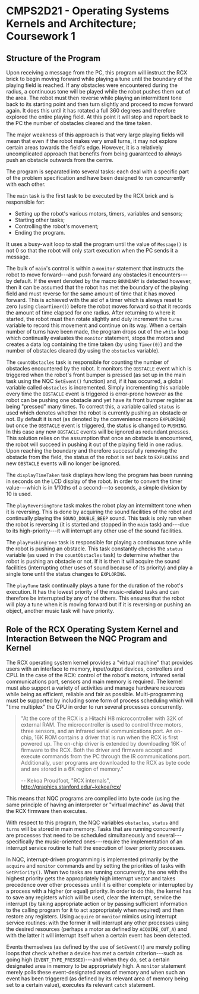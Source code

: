 CMPS2D21 - Operating Systems Kernels and Architecture; Coursework 1
====================================================================

Structure of the Program
------------------------

Upon receiving a message from the PC, this program will instruct the RCX brick to begin moving forward while playing a tune until the boundary of the playing field is reached. If any obstacles were encountered during the radius, a continuous tone will be played while the robot pushes them out of the area. The robot must then reverse while playing an intermittent tone back to its starting point and then turn slightly and proceed to move forward again. It does this until it has rotated a full 360 degrees and therefore explored the entire playing field. At this point it will stop and report back to the PC the number of obstacles cleared and the time taken.

The major weakness of this approach is that very large playing fields will mean that even if the robot makes very small turns, it may not explore certain areas towards the field's edge. However, it is a relatively uncomplicated approach that benefits from being guaranteed to always push an obstacle outwards from the centre.

The program is separated into several tasks: each deal with a specific part of the problem specification and have been designed to run concurrently with each other.

The `main` task is the first task to be executed by the RCX brick and is responsible for:

* Setting up the robot's various motors, timers, variables and sensors;
* Starting other tasks;
* Controlling the robot's movement;
* Ending the program.

It uses a busy-wait loop to stall the program until the value of `Message()` is not 0 so that the robot will only start execution when the PC sends it a message.

The bulk of `main`'s control is within a `monitor` statement that instructs the robot to move forward---and push forward any obstacles it encounters---by default. If the event denoted by the macro `BOUNDARY` is detected however, then it can be assumed that the robot has met the boundary of the playing field and must reverse for the same amount of time that it has moved forward. This is achieved with the aid of a timer which is always reset to zero (using `ClearTimer()`) before the robot moves forward so that it records the amount of time elapsed for one radius. After returning to where it started, the robot must then rotate slightly and duly increment the `turns` variable to record this movement and continue on its way. When a certain number of turns have been made, the program drops out of the `while` loop which continually evaluates the `monitor` statement, stops the motors and creates a data log containing the time taken (by using `Timer(0)`) and the number of obstacles cleared (by using the `obstacles` variable).

The `countObstacles` task is responsible for counting the number of obstacles encountered by the robot. It monitors the `OBSTACLE` event which is triggered when the robot's front bumper is pressed (as set up in the main task using the NQC `SetEvent()` function) and, if it has occurred, a global variable called `obstacles` is incremented. Simply incrementing this variable every time the `OBSTACLE` event is triggered is error-prone however as the robot can be pushing one obstacle and yet have its front bumper register as being "pressed" many times. To correct this, a variable called `status` is used which denotes whether the robot is currently pushing an obstacle or not. By default it is not (as denoted by the convenience macro `EXPLORING`) but once the `OBSTACLE` event is triggered, the status is changed to `PUSHING`. In this case any new `OBSTACLE` events will be ignored as redundant presses. This solution relies on the assumption that once an obstacle is encountered, the robot will succeed in pushing it out of the playing field in one radius. Upon reaching the boundary and therefore successfully removing the obstacle from the field, the status of the robot is set back to `EXPLORING` and new `OBSTACLE` events will no longer be ignored.

The `displayTimeTaken` task displays how long the program has been running in seconds on the LCD display of the robot. In order to convert the timer value---which is in 1/10ths of a second---to seconds, a simple division by 10 is used.

The `playReversingTone` task makes the robot play an intermittent tone when it is reversing. This is done by acquiring the sound facilities of the robot and continually playing the `SOUND_DOUBLE_BEEP` sound. This task is only run when the robot is reversing (it is started and stopped in the `main` task) and---due to its high-priority---it will interrupt any other use of the sound facilities.

The `playPushingTone` task is responsible for playing a continuous tone while the robot is pushing an obstacle. This task constantly checks the `status` variable (as used in the `countObstacles` task) to determine whether the robot is pushing an obstacle or not. If it is then it will acquire the sound facilities (interrupting other uses of sound because of its priority) and play a single tone until the status changes to `EXPLORING`.

The `playTune` task continually plays a tune for the duration of the robot's execution. It has the lowest priority of the music-related tasks and can therefore be interrupted by any of the others. This ensures that the robot will play a tune when it is moving forward but if it is reversing or pushing an object, another music task will have priority.

Role of the RCX Operating System Kernel and Interaction Between the NQC Program and Kernel
------------------------------------------------------------------------------------------

The RCX operating system kernel provides a "virtual machine" that provides users with an interface to memory, input/output devices, controllers and CPU. In the case of the RCX: control of the robot's motors, infrared serial communications port, sensors and main memory is required. The kernel must also support a variety of activities and manage hardware resources while being as efficient, reliable and fair as possible. Multi-programming must be supported by including some form of process scheduling which will "time multiplex" the CPU in order to run several processes concurrently.

> "At the core of the RCX is a Hitachi H8 microcontroller with 32K of external RAM. The microcontroller is used to control three motors, three sensors, and an infrared serial communications port. An on-chip, 16K ROM contains a driver that is run when the RCX is first powered up. The on-chip driver is extended by downloading 16K of firmware to the RCX. Both the driver and firmware accept and execute commands from the PC through the IR communications port. Additionally, user programs are downloaded to the RCX as byte code and are stored in a 6K region of memory."
> 
> -- Kekoa Proudfoot, "RCX internals", http://graphics.stanford.edu/~kekoa/rcx/

This means that NQC programs are compiled into byte code (using the same principle of having an interpreter or "virtual machine" as Java) that the RCX firmware then executes.

With respect to this program, the NQC variables `obstacles`, `status` and `turns` will be stored in main memory. Tasks that are running concurrently are processes that need to be scheduled simultaneously and several---specifically the music-oriented ones---require the implementation of an interrupt service routine to halt the execution of lower priority processes.

In NQC, interrupt-driven programming is implemented primarily by the `acquire` and `monitor` commands and by setting the priorities of tasks with `SetPriority()`. When two tasks are running concurrently, the one with the highest priority gets the appropriately high interrupt vector and takes precedence over other processes until it is either complete or interrupted by a process with a higher (or equal) priority. In order to do this, the kernel has to save any registers which will be used, clear the interrupt, service the interrupt (by taking appropriate action or by passing sufficient information to the calling program for it to act appropriately when required) and then restore any registers. Using `acquire` or `monitor` mimics using interrupt service routines: with the former it will interrupt any other processes using the desired resources (perhaps a motor as defined by  `ACQUIRE_OUT_A`) and with the latter it will interrupt itself when a certain event has been detected.

Events themselves (as defined by the use of `SetEvent()`) are merely polling loops that check whether a device has met a certain criterion---such as going high (`EVENT_TYPE_PRESSED`)---and when they do, set a certain designated area in memory to be appropriately high. A `monitor` statement merely polls these event-designated areas of memory and when such an event has been triggered (as defined by its relevant area of memory being set to a certain value), executes its relevant `catch` statement.
